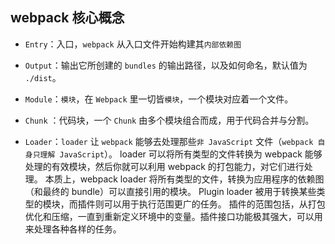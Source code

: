 ## webpack 核心概念

- `Entry`：入口，`webpack` 从入口文件开始构建其`内部依赖图`

- `Output`：输出它所创建的 `bundles` 的输出路径，以及如何命名，默认值为 `./dist`。
- `Module`：`模块`，在 `Webpack` 里一切皆`模块`，一个模块对应着一个文件。
- `Chunk` ：代码块，一个 `Chunk` 由多个模块组合而成，用于代码合并与分割。
- `Loader`：`loader` 让 `webpack` 能够去处理那些`非 JavaScript` 文件（`webpack 自身只理解 JavaScript`）。
loader 可以将所有类型的文件转换为 webpack 能够处理的有效模块，然后你就可以利用 webpack 的打包能力，对它们进行处理。
本质上，webpack loader 将所有类型的文件，转换为应用程序的依赖图（和最终的 bundle）可以直接引用的模块。
Plugin 
loader 被用于转换某些类型的模块，而插件则可以用于执行范围更广的任务。
插件的范围包括，从打包优化和压缩，一直到重新定义环境中的变量。插件接口功能极其强大，可以用来处理各种各样的任务。

